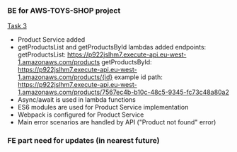 ### BE for AWS-TOYS-SHOP project

[Task 3](https://github.com/EPAM-JS-Competency-center/cloud-development-course-initial/blob/main/3_serverless_api/task.md)

- Product Service added
- getProductsList and getProductsById lambdas added
    endpoints: 
        getProductsList: https://p922jslhm7.execute-api.eu-west-1.amazonaws.com/products
        getProductsById: https://p922jslhm7.execute-api.eu-west-1.amazonaws.com/products/{id}
        example id path: https://p922jslhm7.execute-api.eu-west-1.amazonaws.com/products/7567ec4b-b10c-48c5-9345-fc73c48a80a2
- Async/await is used in lambda functions
- ES6 modules are used for Product Service implementation
- Webpack is configured for Product Service
- Main error scenarios are handled by API ("Product not found" error)

### FE part need for updates (in nearest future)

